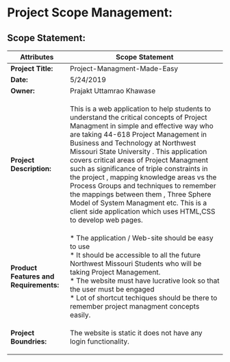 # Project Scope Management:

## Scope Statement:

 Attributes|Scope Statement
 ---|---|
**Project Title:** | Project-Managment-Made-Easy
**Date:** | 5/24/2019
**Owner:**| Prajakt Uttamrao Khawase
**Project Description:** | <p>This is a web application to help students to understand the critical concepts of Project Managment in simple and effective way who are taking 44-618 Project Management in Business and Technology at Northwest Missouri State University . This application covers critical areas of Project Managment such as significance of triple constraints in the project , mapping knowledge areas vs the Process Groups and techniques to remember the mappings between them , Three Sphere Model of System Managment etc. This is a client side application which uses HTML,CSS to develop web pages. </p>
**Product Features and Requirements:**| * The application / Web-site should be easy to use <br> * It should be accessible to all the future Northwest Missouri Students who will be taking Project Management. <br> * The website must have lucrative look so that the user must be engaged <br> * Lot of shortcut techiques should be there to remember project managment concepts easily.
**Project Boundries:**|<p>The website is static it does not have any login functionality.
 
